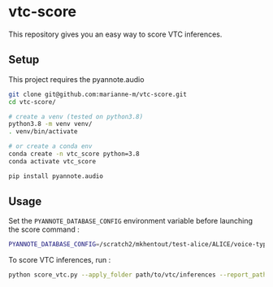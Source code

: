 # vtc-score

This repository gives you an easy way to score VTC inferences.

## Setup

This project requires the pyannote.audio

```bash
git clone git@github.com:marianne-m/vtc-score.git
cd vtc-score/

# create a venv (tested on python3.8)
python3.8 -m venv venv/
. venv/bin/activate

# or create a conda env
conda create -n vtc_score python=3.8
conda activate vtc_score

pip install pyannote.audio
```

## Usage

Set the `PYANNOTE_DATABASE_CONFIG` environment variable before launching the score command :

```bash
PYANNOTE_DATABASE_CONFIG=/scratch2/mkhentout/test-alice/ALICE/voice-type-classifier/pyannote_tmp_config/tmp_data/database.yml
```

To score VTC inferences, run :

```bash
python score_vtc.py --apply_folder path/to/vtc/inferences --report_path path/to/fscore/report.csv
```
